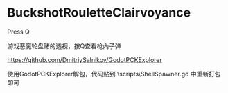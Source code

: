 # BuckshotRouletteClairvoyance

Press Q

游戏恶魔轮盘赌的透视，按Q查看枪內子弹

https://github.com/DmitriySalnikov/GodotPCKExplorer

使用GodotPCKExplorer解包，代码贴到 \scripts\ShellSpawner.gd 中重新打包即可
